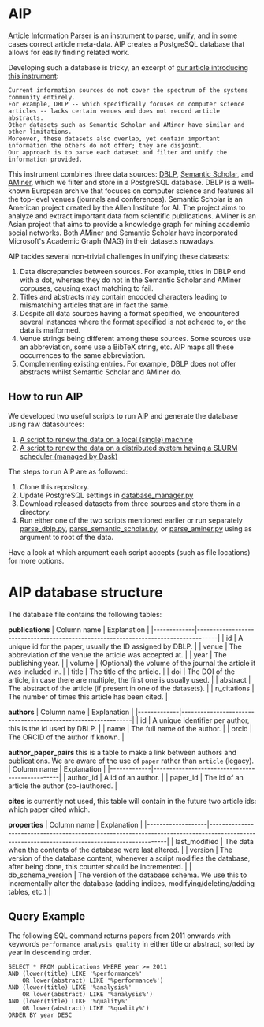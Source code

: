 # AIP
<ins>A</ins>rticle <ins>I</ins>nformation <ins>P</ins>arser is an instrument to parse, unify, and in some cases correct article meta-data. 
AIP creates a PostgreSQL database that allows for easily finding related work.

Developing such a database is tricky, an excerpt of [our article introducing this instrument](https://arxiv.org/abs/2004.10077):
```
Current information sources do not cover the spectrum of the systems community entirely.
For example, DBLP -- which specifically focuses on computer science articles -- lacks certain venues and does not record article abstracts.
Other datasets such as Semantic Scholar and AMiner have similar and other limitations.
Moreover, these datasets also overlap, yet contain important information the others do not offer; they are disjoint.
Our approach is to parse each dataset and filter and unify the information provided.
```

This instrument combines three data sources: [DBLP](https://dblp.uni-trier.de/faq/How+can+I+download+the+whole+dblp+dataset), [Semantic Scholar](https://api.semanticscholar.org/corpus/download/), and [AMiner](https://www.aminer.cn/oag2019), which we filter and store in a PostgreSQL database.
DBLP is a well-known European archive that focuses on computer science and features all the top-level venues (journals and conferences).
Semantic Scholar is an American project created by the Allen Institute for AI.
The project aims to analyze and extract important data from scientific publications.
AMiner is an Asian project that aims to provide a knowledge graph for mining academic social networks.
Both AMiner and Semantic Scholar have incorporated Microsoft's Academic Graph (MAG) in their datasets nowadays.

AIP tackles several non-trivial challenges in unifying these datasets:
1. Data discrepancies between sources. For example, titles in DBLP end with a dot, whereas they do not in the Semantic Scholar and AMiner corpuses, causing exact matching to fail.
2. Titles and abstracts may contain encoded characters leading to mismatching articles that are in fact the same.
3. Despite all data sources having a format specified, we encountered several instances where the format specified is not adhered to, or the data is malformed.
4. Venue strings being different among these sources. Some sources use an abbreviation, some use a BibTeX string, etc. AIP maps all these occurrences to the same abbreviation.
5. Complementing existing entries. For example, DBLP does not offer abstracts whilst Semantic Scholar and AMiner do.

## How to run AIP

We developed two useful scripts to run AIP and generate the database using raw datasources:
1. [A script to renew the data on a local (single) machine](https://github.com/atlarge-research/AIP/blob/master/renew_data_locally.py)
2. [A script to renew the data on a distributed system having a SLURM scheduler (managed by Dask)](https://github.com/atlarge-research/AIP/blob/master/renew_data_dask.py)

The steps to run AIP are as followed:
1. Clone this repository.
2. Update PostgreSQL settings in [database_manager.py](https://github.com/atlarge-research/AIP/blob/master/database_manager.py)
3. Download released datasets from three sources and store them in a directory.
4. Run either one of the two scripts mentioned earlier or run separately [parse_dblp.py](https://github.com/atlarge-research/AIP/blob/master/parse_dblp.py), [parse_semantic_scholar.py](https://github.com/atlarge-research/AIP/blob/master/parse_semantic_scholar.py), or [parse_aminer.py](https://github.com/atlarge-research/AIP/blob/master/parse_aminer.py) using as argument to root of the data.



Have a look at which argument each script accepts (such as file locations) for more options.

# AIP database structure

The database file contains the following tables:

__publications__
| Column name | Explanation                                                                        |
|-------------|------------------------------------------------------------------------------------|
| id          | A unique id for the paper, usually the ID assigned by DBLP.                        |
| venue       | The abbreviation of the venue the article was accepted at.                         |
| year        | The publishing year.                                                               |
| volume      | (Optional) the volume of the journal the article it was included in.               |
| title       | The title of the article.                                                          |
| doi         | The DOI of the article, in case there are multiple, the first one is usually used. |
| abstract    | The abstract of the article (if present in one of the datasets).                   |
| n_citations | The number of times this article has been cited.                                   |

__authors__
| Column name | Explanation                                                  |
|-------------|--------------------------------------------------------------|
| id          | A unique identifier per author, this is the id used by DBLP. |
| name        | The full name of the author.                                 |
| orcid       | The ORCID of the author if known.                            |

__author_paper_pairs__ this is a table to make a link between authors and publications. We are aware of the use of `paper` rather than `article` (legacy).
| Column name | Explanation                                    |
|-------------|------------------------------------------------|
| author_id   | A id of an author.                             |
| paper_id    | The id of an article the author (co-)authored. |

__cites__ is currently not used, this table will contain in the future two article ids: which paper cited which.

__properties__
| Column name       | Explanation                                                                                                                                  |
|-------------------|----------------------------------------------------------------------------------------------------------------------------------------------|
| last_modified     | The data when the contents of the database were last altered.                                                                                |
| version           | The version of the database content, whenever a script modifies the database, after being done, this counter should be incremented.          |
| db_schema_version | The version of the database schema. We use this to incrementally alter the database (adding indices, modifying/deleting/adding tables, etc.) |





## Query Example
The following SQL command returns papers from 2011 onwards with keywords `performance analysis quality` in either title or abstract, sorted by year in descending order.
```
SELECT * FROM publications WHERE year >= 2011
AND (lower(title) LIKE '%performance%' 
	OR lower(abstract) LIKE '%performance%')
AND (lower(title) LIKE '%analysis%'
	OR lower(abstract) LIKE '%analysis%')
AND (lower(title) LIKE '%quality%'
	OR lower(abstract) LIKE '%quality%')
ORDER BY year DESC
```
